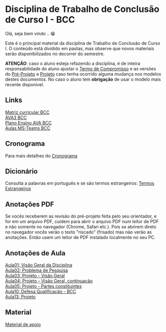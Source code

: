 <!-- \[INICIO] atualizar -->
[AVA3 BCC]: https://ava3.furb.br/course/view.php?id=35450 "AVA3 BCC"  
[Plano Ensino AVA BCC]: https://ava3.furb.br/course/view.php?id=35450&section=1 "Plano Ensino AVA BCC"  
[Aulas MS-Teams BCC]: https://teams.microsoft.com/l/meetup-join/19%3axbvecGg6zevQTqKiozyFdkAkS_-tBSARHuXzYDquDis1%40thread.tacv2/1677587242256?context=%7b%22Tid%22%3a%220c2d222a-ecda-4b70-960a-acef6ced3052%22%2c%22Oid%22%3a%226af4c44a-d9df-45de-a1b2-d9ee411f495f%22%7d "Aulas MS-Teams BCC"  

# Disciplina de Trabalho de Conclusão de Curso I - BCC

Olá, seja bem vindo .. 😁  

Este é o principal material da disciplina de Trabalho de Conclusão de Curso I. O conteúdo está dividido em pastas, mas observe que novos materiais serão disponibilizados no decorrer do semestre.

**ATENÇÃO**: caso o aluno esteja refazendo a disciplina, é de inteira responsabilidade do aluno ajustar o [Termo de Compromisso](Aulas/aula01Anotacoes.md#termo-de-compromisso "Termo de Compromisso") e as versões do [Pré-Projeto](Aulas/aula02Anotacoes.md#modelos-projetos "Pré-Projeto") e [Projeto](Aulas/aula02Anotacoes.md "Projeto") caso tenha ocorrido alguma mudança nos modelos destes documentos. No caso o aluno tem **obrigação** de usar o modelo mais recente disponível.  

## Links

[Matriz curricular BCC](<https://github.com/dalton-reis/dalton-reis/blob/main/_._/matriz_BCC.pdf> "Matriz curricular BCC")  
[AVA3 BCC]  
[Plano Ensino AVA BCC]  
[Aulas MS-Teams BCC]  

## Cronograma

Para mais detalhes do [Cronograma](Cronogramas/cronograma.md "Cronograma")  

## Dicionário

Consulta a palavras em português e se são termos estrangeiros: [Termos Estrangeiros](Aulas/aula05Anotacoes.md#termos-estrangeiros "Termos Estrangeiros")  

## Anotações PDF

Se vocês receberem as revisão do pré-projeto feita pelo seu orientador, e for em um arquivo PDF, cuidem para abrir o arquivo PDF num leitor de PDF e não somente no navegador (Chrome, Safari etc.). Pois se abrirem direto no navegador vocês verão o texto "riscado" (frisado) mas não verão as anotações. Então usem um leitor de PDF instalado localmente no seu PC.  

## Anotações de Aula

[Aula01: Visão Geral da Disciplina](Aulas/aula01Anotacoes.md "Aula01: Visão Geral da Disciplina")  
[Aula02: Problema de Pesquisa](Aulas/aula02Anotacoes.md "Aula02: Problema de Pesquisa")  
[Aula03: Projeto - Visão Geral](Aulas/aula03Anotacoes.md "Aula03: Projeto - Visão Geral")  
[Aula04: Projeto - Visão Geral, continuação](Aulas/aula04Anotacoes.md "Aula04: Projeto - Visão Geral, continuação")  
[Aula05: Projeto - Partes constituintes](Aulas/aula05Anotacoes.md "Aula05: Projeto - Partes constituintes")  
[Aula10: Defesa Qualificação - BCC](Aulas/aula10AnotacoesBCC.md "Aula10: Defesa Qualificação - BCC")  
[Aula13: Projeto](Aulas/aula13Anotacoes.md "Aula13: Projeto")  

## Material

[Material de apoio](/Material "Material de Apoio")  
